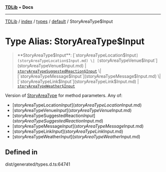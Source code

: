 [**TDLib**](../../../../../../README.md) • **Docs**

***

[TDLib](../../../../../../modules.md) / [index](../../../../../README.md) / [types](../../../README.md) / [default](../README.md) / StoryAreaType$Input

# Type Alias: StoryAreaType$Input

> **StoryAreaType$Input**: [`storyAreaTypeLocation$Input`](storyAreaTypeLocation$Input.md) \| [`storyAreaTypeVenue$Input`](storyAreaTypeVenue$Input.md) \| [`storyAreaTypeSuggestedReaction$Input`](storyAreaTypeSuggestedReaction$Input.md) \| [`storyAreaTypeMessage$Input`](storyAreaTypeMessage$Input.md) \| [`storyAreaTypeLink$Input`](storyAreaTypeLink$Input.md) \| [`storyAreaTypeWeather$Input`](storyAreaTypeWeather$Input.md)

Version of [StoryAreaType](StoryAreaType.md) for method parameters.
Any of:
- [storyAreaTypeLocation$Input](storyAreaTypeLocation$Input.md)
- [storyAreaTypeVenue$Input](storyAreaTypeVenue$Input.md)
- [storyAreaTypeSuggestedReaction$Input](storyAreaTypeSuggestedReaction$Input.md)
- [storyAreaTypeMessage$Input](storyAreaTypeMessage$Input.md)
- [storyAreaTypeLink$Input](storyAreaTypeLink$Input.md)
- [storyAreaTypeWeather$Input](storyAreaTypeWeather$Input.md)

## Defined in

dist/generated/types.d.ts:64741
